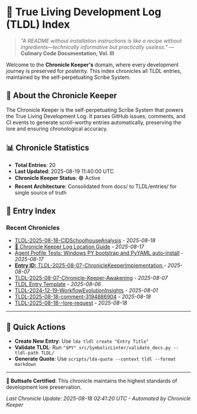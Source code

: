# 📜 True Living Development Log (TLDL) Index

> *"A README without installation instructions is like a recipe without ingredients—technically informative but practically useless."* — **Culinary Code Documentation, Vol. III**

Welcome to the **Chronicle Keeper's** domain, where every development journey is preserved for posterity. This index chronicles all TLDL entries, maintained by the self-perpetuating Scribe System.

## 🧠 About the Chronicle Keeper

The Chronicle Keeper is the self-perpetuating Scribe System that powers the True Living Development Log. It parses GitHub issues, comments, and CI events to generate scroll-worthy entries automatically, preserving the lore and ensuring chronological accuracy.

## 📊 Chronicle Statistics

- **Total Entries**: 20
- **Last Updated**: 2025-08-19 11:40:00 UTC  
- **Chronicle Keeper Status**: 🟢 Active
- **Recent Architecture**: Consolidated from docs/ to TLDL/entries/ for single source of truth

## 📜 Entry Index


### Recent Chronicles

- [TLDL-2025-08-18-CIDSchoolhouseAnalysis](entries/TLDL-2025-08-18-CIDSchoolhouseAnalysis.md) - *2025-08-18*
- [📜 Chronicle Keeper Log Location Guide](entries/TLDL-2025-08-17-ChronicleKeeperLogLocationGuide.md) - *2025-08-17*
- [Agent Profile Tests: Windows PY bootstrap and PyYAML auto-install](entries/TLDL-2025-08-17-AgentProfileBootstrapFixes.md) - *2025-08-17*
- [**Entry ID:** TLDL-2025-08-07-ChronicleKeeperImplementation  ](entries/TLDL-2025-08-07-ChronicleKeeperImplementation.md) - *2025-08-07*
- [TLDL-2025-08-07-Chronicle-Keeper-Awakening](entries/TLDL-2025-08-07-ChronicleKeeperAwakening.md) - *2025-08-07*
- [TLDL Entry Template](entries/TLDL-2025-08-06-CopilotInstructionsDevelopment.md) - *2025-08-06*
- [TLDL-2024-12-19-WorkflowEvolutionInsights](entries/TLDL-2025-08-01-WorkflowEvolutionInsights.md) - *2025-08-01*
- [TLDL-2025-08-18-comment-3194886904](entries/2025-08-18-comment-3194886904.md) - *2025-08-18*
- [TLDL-2025-08-18--lore-request](entries/2025-08-18--lore-request.md) - *2025-08-18*

---

## 🎯 Quick Actions

- **Create New Entry**: Use `lda tldl create "Entry Title"`
- **Validate TLDL**: Run `"$PY" src/SymbolicLinter/validate_docs.py --tldl-path TLDL/`
- **Generate Quote**: Use `scripts/lda-quote --context tldl --format markdown`

---

**🍑 Buttsafe Certified**: This chronicle maintains the highest standards of development lore preservation.

*Last Chronicle Update: 2025-08-18 02:41:20 UTC - Automated by Chronicle Keeper*
